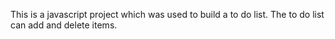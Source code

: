 This is a javascript project which was used to build a to do list. The to do list can add and delete items. 
